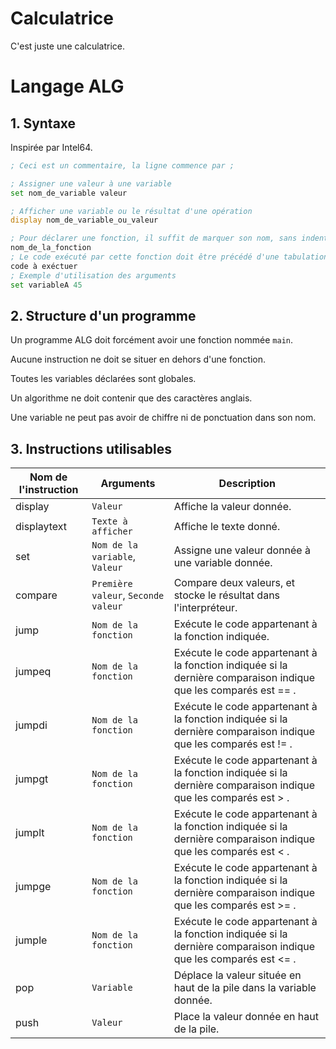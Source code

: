 # Calculatrice

C'est juste une calculatrice.


# Langage ALG

## 1. Syntaxe

Inspirée par Intel64.

```asm
; Ceci est un commentaire, la ligne commence par ;

; Assigner une valeur à une variable
set nom_de_variable valeur

; Afficher une variable ou le résultat d'une opération
display nom_de_variable_ou_valeur

; Pour déclarer une fonction, il suffit de marquer son nom, sans indentation
nom_de_la_fonction
; Le code exécuté par cette fonction doit être précédé d'une tabulation.
code à exéctuer
; Exemple d'utilisation des arguments
set variableA 45
```

## 2. Structure d'un programme

Un programme ALG doit forcément avoir une fonction nommée `main`.

Aucune instruction ne doit se situer en dehors d'une fonction.

Toutes les variables déclarées sont globales.

Un algorithme ne doit contenir que des caractères anglais.

Une variable ne peut pas avoir de chiffre ni de ponctuation dans son nom.

## 3. Instructions utilisables

| Nom de l'instruction 	| Arguments                      	| Description                                                           	|
|----------------------	|--------------------------------	|-----------------------------------------------------------------------	|
| display              	| `Valeur`                       	| Affiche la valeur donnée.                                             	|
| displaytext           | `Texte à afficher`             | Affiche le texte donné.                                                    |
| set                  	| `Nom de la variable`, `Valeur` 	| Assigne une valeur donnée à une variable donnée.                      |
| compare               | `Première valeur`, `Seconde valeur` | Compare deux valeurs, et stocke le résultat dans l'interpréteur.    |
| jump                 	| `Nom de la fonction`           	| Exécute le code appartenant à la fonction indiquée.                   	|
| jumpeq               	| `Nom de la fonction`           	| Exécute le code appartenant à la fonction indiquée si la dernière comparaison indique que les comparés est == .                   	|
| jumpdi               	| `Nom de la fonction`           	| Exécute le code appartenant à la fonction indiquée si la dernière comparaison indique que les comparés est != .                   	|
| jumpgt               	| `Nom de la fonction`           	| Exécute le code appartenant à la fonction indiquée si la dernière comparaison indique que les comparés est > .                   	|
| jumplt               	| `Nom de la fonction`           	| Exécute le code appartenant à la fonction indiquée si la dernière comparaison indique que les comparés est < .                   	|
| jumpge               	| `Nom de la fonction`           	| Exécute le code appartenant à la fonction indiquée si la dernière comparaison indique que les comparés est >= .                   	|
| jumple               	| `Nom de la fonction`           	| Exécute le code appartenant à la fonction indiquée si la dernière comparaison indique que les comparés est <= .                   	|
| pop                  	| `Variable`                     	| Déplace la valeur située en haut de la pile dans la variable donnée.  	|
| push                 	| `Valeur`                       	| Place la valeur donnée en haut de la pile.                            	|
